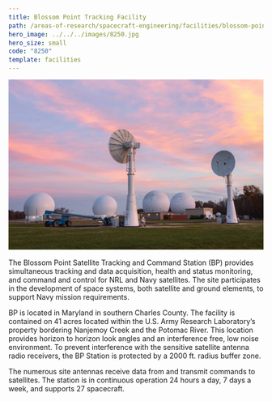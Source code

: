 ```yaml
---
title: Blossom Point Tracking Facility
path: /areas-of-research/spacecraft-engineering/facilities/blossom-point-tracking-facility
hero_image: ../../../images/8250.jpg
hero_size: small
code: "8250"
template: facilities
---
```

![Blossom Point Tracking Facility](../../../images/blossom_point.jpg)

The Blossom Point Satellite Tracking and Command Station (BP) provides simultaneous tracking and data acquisition, health and status monitoring, and command and control for NRL and Navy satellites. The site participates in the development of space systems, both satellite and ground elements, to support Navy mission requirements.

BP is located in Maryland in southern Charles County. The facility is contained on 41 acres located within the U.S. Army Research Laboratory’s property bordering Nanjemoy Creek and the Potomac River. This location provides horizon to horizon look angles and an interference free, low noise environment. To prevent interference with the sensitive satellite antenna radio receivers, the BP Station is protected by a 2000 ft. radius buffer zone. 

The numerous site antennas receive data from and transmit commands to satellites. The station is in continuous operation 24 hours a day, 7 days a week, and supports 27 spacecraft.